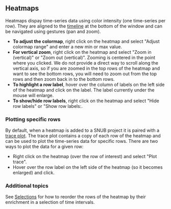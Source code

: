 ## Heatmaps

Heatmaps dispay time-series data using color intensity (one time-series per row). They are aligned to the [timeline](timeline.md) at the bottom of the window and can be navigated using gestures (pan and zoom).

* **To adjust the colormap**, right click on the heatmap and select "Adjust colormap range" and enter a new min or max value.
* **For vertical zoom**, right click on the heatmap and select "Zoom in (vertical)" or "Zoom out (vertical)". Zooming is centered in the point where you clicked. We do not provide a direct way to scroll along the vertical axis, so if you are zoomed in the top rows of the heatmap and want to see the bottom rows, you will need to zoom out from the top rows and then zoom back in to the bottom rows.
* **To highlight a row label**, hover over the column of labels on the left side of the heatmap and click on the label. The label currently under the mouse will enlarge.
* **To show/hide row labels**, right click on the heatmap and select "Hide row labels" or "Show row labels:.


### Plotting specific rows

By default, when a heatmap is added to a SNUB project it is paired with a [trace plot](trace_plots.md). The trace plot contains a copy of each row of the heatmap and can be used to plot the time-series data for specific rows. There are two ways to plot the data for a given row:

* Right click on the heatmap (over the row of interest) and select "Plot trace".
* Hover over the row label on the left side of the heatmap (so it becomes enlarged) and click.

### Additional topics

See [Selections](selections.md) for how to reorder the rows of the heatmap by their enrichment in a selection of time intervals.